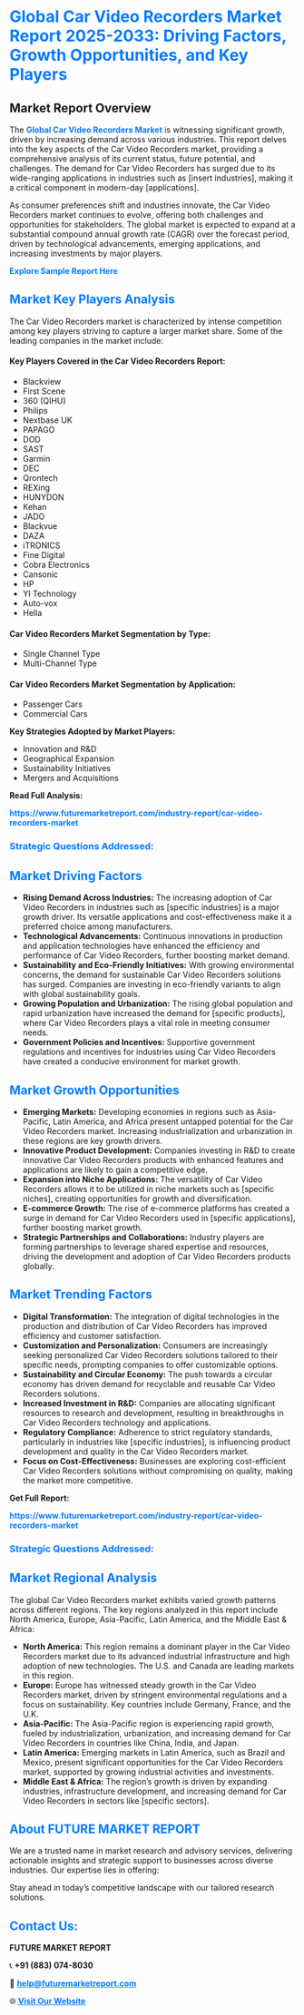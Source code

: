 <h1 style="color: #007BFF;">Global Car Video Recorders Market Report 2025-2033: Driving Factors, Growth Opportunities, and Key Players</h1>

<section id="overview">
<h2>Market Report Overview</h2>
<p>The <a href="https://www.futuremarketreport.com/industry-report/car-video-recorders-market" style="color: #007BFF; text-decoration: none;"><strong>Global Car Video Recorders Market</strong></a> is witnessing significant growth, driven by increasing demand across various industries. This report delves into the key aspects of the Car Video Recorders market, providing a comprehensive analysis of its current status, future potential, and challenges. The demand for Car Video Recorders has surged due to its wide-ranging applications in industries such as [insert industries], making it a critical component in modern-day [applications].</p>
<p>As consumer preferences shift and industries innovate, the Car Video Recorders market continues to evolve, offering both challenges and opportunities for stakeholders. The global market is expected to expand at a substantial compound annual growth rate (CAGR) over the forecast period, driven by technological advancements, emerging applications, and increasing investments by major players.</p>
</section>

<section id="overview">
<p><a href="https://www.futuremarketreport.com/request-sample/reportId=33235" style="color: #007BFF; text-decoration: none;"><strong>Explore Sample Report Here</strong></a></p>
</section>

<section id="key-players">
<h2 style="color: #007BFF;">Market Key Players Analysis</h2>
<p>The Car Video Recorders market is characterized by intense competition among key players striving to capture a larger market share. Some of the leading companies in the market include:</p>
<h4>Key Players Covered in the Car Video Recorders Report:</h4>
<ul><li>Blackview</li><li>First Scene</li><li>360 (QIHU)</li><li>Philips</li><li>Nextbase UK</li><li>PAPAGO</li><li>DOD</li><li>SAST</li><li>Garmin</li><li>DEC</li><li>Qrontech</li><li>REXing</li><li>HUNYDON</li><li>Kehan</li><li>JADO</li><li>Blackvue</li><li>DAZA</li><li>iTRONICS</li><li>Fine Digital</li><li>Cobra Electronics</li><li>Cansonic</li><li>HP</li><li>YI Technology</li><li>Auto-vox</li><li>Hella</li></ul>
<h4>Car Video Recorders Market Segmentation by Type:</h4>
<ul><li>Single Channel Type</li><li>Multi-Channel Type</li></ul>

<h4>Car Video Recorders Market Segmentation by Application:</h4>
<ul><li>Passenger Cars</li><li>Commercial Cars</li></ul>
<p><strong>Key Strategies Adopted by Market Players:</strong></p>
<ul>
<li>Innovation and R&D</li>
<li>Geographical Expansion</li>
<li>Sustainability Initiatives</li>
<li>Mergers and Acquisitions</li>
</ul>
</section>

<section>
<p><strong>Read Full Analysis: </strong></p><a href="https://www.futuremarketreport.com/industry-report/car-video-recorders-market" style="color: #007BFF; text-decoration: none;"><strong>https://www.futuremarketreport.com/industry-report/car-video-recorders-market</strong></a>
<h3 style="color: #007BFF;">Strategic Questions Addressed:</h3>
</section>

<section id="driving-factors">
<h2 style="color: #007BFF;">Market Driving Factors</h2>
<ul>
<li><strong>Rising Demand Across Industries:</strong> The increasing adoption of Car Video Recorders in industries such as [specific industries] is a major growth driver. Its versatile applications and cost-effectiveness make it a preferred choice among manufacturers.</li>
<li><strong>Technological Advancements:</strong> Continuous innovations in production and application technologies have enhanced the efficiency and performance of Car Video Recorders, further boosting market demand.</li>
<li><strong>Sustainability and Eco-Friendly Initiatives:</strong> With growing environmental concerns, the demand for sustainable Car Video Recorders solutions has surged. Companies are investing in eco-friendly variants to align with global sustainability goals.</li>
<li><strong>Growing Population and Urbanization:</strong> The rising global population and rapid urbanization have increased the demand for [specific products], where Car Video Recorders plays a vital role in meeting consumer needs.</li>
<li><strong>Government Policies and Incentives:</strong> Supportive government regulations and incentives for industries using Car Video Recorders have created a conducive environment for market growth.</li>
</ul>
</section>

<section id="growth-opportunities">
<h2 style="color: #007BFF;">Market Growth Opportunities</h2>
<ul>
<li><strong>Emerging Markets:</strong> Developing economies in regions such as Asia-Pacific, Latin America, and Africa present untapped potential for the Car Video Recorders market. Increasing industrialization and urbanization in these regions are key growth drivers.</li>
<li><strong>Innovative Product Development:</strong> Companies investing in R&D to create innovative Car Video Recorders products with enhanced features and applications are likely to gain a competitive edge.</li>
<li><strong>Expansion into Niche Applications:</strong> The versatility of Car Video Recorders allows it to be utilized in niche markets such as [specific niches], creating opportunities for growth and diversification.</li>
<li><strong>E-commerce Growth:</strong> The rise of e-commerce platforms has created a surge in demand for Car Video Recorders used in [specific applications], further boosting market growth.</li>
<li><strong>Strategic Partnerships and Collaborations:</strong> Industry players are forming partnerships to leverage shared expertise and resources, driving the development and adoption of Car Video Recorders products globally.</li>
</ul>
</section>

<section id="trending-factors">
<h2 style="color: #007BFF;">Market Trending Factors</h2>
<ul>
<li><strong>Digital Transformation:</strong> The integration of digital technologies in the production and distribution of Car Video Recorders has improved efficiency and customer satisfaction.</li>
<li><strong>Customization and Personalization:</strong> Consumers are increasingly seeking personalized Car Video Recorders solutions tailored to their specific needs, prompting companies to offer customizable options.</li>
<li><strong>Sustainability and Circular Economy:</strong> The push towards a circular economy has driven demand for recyclable and reusable Car Video Recorders solutions.</li>
<li><strong>Increased Investment in R&D:</strong> Companies are allocating significant resources to research and development, resulting in breakthroughs in Car Video Recorders technology and applications.</li>
<li><strong>Regulatory Compliance:</strong> Adherence to strict regulatory standards, particularly in industries like [specific industries], is influencing product development and quality in the Car Video Recorders market.</li>
<li><strong>Focus on Cost-Effectiveness:</strong> Businesses are exploring cost-efficient Car Video Recorders solutions without compromising on quality, making the market more competitive.</li>
</ul>
</section>

<section>
<p><strong>Get Full Report: </strong></p><a href="https://www.futuremarketreport.com/industry-report/car-video-recorders-market" style="color: #007BFF; text-decoration: none;"><strong>https://www.futuremarketreport.com/industry-report/car-video-recorders-market</strong></a>
<h3 style="color: #007BFF;">Strategic Questions Addressed:</h3>
</section>


<section id="regional-analysis">
<h2 style="color: #007BFF;">Market Regional Analysis</h2>
<p>The global Car Video Recorders market exhibits varied growth patterns across different regions. The key regions analyzed in this report include North America, Europe, Asia-Pacific, Latin America, and the Middle East & Africa:</p>
<ul>
<li><strong>North America:</strong> This region remains a dominant player in the Car Video Recorders market due to its advanced industrial infrastructure and high adoption of new technologies. The U.S. and Canada are leading markets in this region.</li>
<li><strong>Europe:</strong> Europe has witnessed steady growth in the Car Video Recorders market, driven by stringent environmental regulations and a focus on sustainability. Key countries include Germany, France, and the U.K.</li>
<li><strong>Asia-Pacific:</strong> The Asia-Pacific region is experiencing rapid growth, fueled by industrialization, urbanization, and increasing demand for Car Video Recorders in countries like China, India, and Japan.</li>
<li><strong>Latin America:</strong> Emerging markets in Latin America, such as Brazil and Mexico, present significant opportunities for the Car Video Recorders market, supported by growing industrial activities and investments.</li>
<li><strong>Middle East & Africa:</strong> The region’s growth is driven by expanding industries, infrastructure development, and increasing demand for Car Video Recorders in sectors like [specific sectors].</li>
</ul>
</section>

<footer>
<h2 style="color: #007BFF;">About FUTURE MARKET REPORT</h2>
<p>We are a trusted name in market research and advisory services, delivering actionable insights and strategic support to businesses across diverse industries. Our expertise lies in offering:</p>

<p>Stay ahead in today’s competitive landscape with our tailored research solutions.</p>

<h2 style="color: #007BFF;">Contact Us:</h2>
<p><strong>FUTURE MARKET REPORT</strong></p>
<p>📞 <strong>+91 (883) 074-8030</strong></p>
<p>📧 <strong><a href="mailto:help@futuremarketreport.com" style="color: #007BFF;">help@futuremarketreport.com</a></strong></p>
<p>🌐 <strong><a href="https://www.futuremarketreport.com/" style="color: #007BFF;">Visit Our Website</a></strong></p>
</footer>